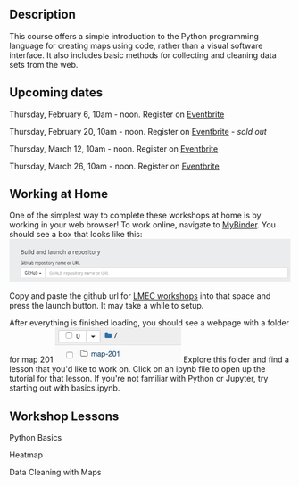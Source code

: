 ## Description 
This course offers a simple introduction to the Python programming language for creating maps using code, rather than a visual software interface. It also includes basic methods for collecting and cleaning data sets from the web. 

## Upcoming dates
Thursday, February 6, 10am - noon. Register on [Eventbrite](https://www.eventbrite.com/e/mapmaking-201-basic-mapmaking-in-python-tickets-91638373843 "Eventrbite") 

Thursday, February 20, 10am - noon. Register on [Eventbrite](https://www.eventbrite.com/e/mapmaking-201-basic-mapmaking-in-python-tickets-88402665753 "Eventrbite")  - *sold out*

Thursday, March 12, 10am - noon. Register on [Eventbrite](https://www.eventbrite.com/e/mapmaking-201-basic-mapmaking-in-python-tickets-91638520281 "Eventrbite")  


Thursday, March 26, 10am - noon. Register on [Eventbrite](https://www.eventbrite.com/e/mapmaking-201-basic-mapmaking-in-python-tickets-88402868359 "Eventrbite")  

## Working at Home
One of the simplest way to complete these workshops at home is by working in your web browser! To work online, navigate to [MyBinder](https://mybinder.org/). You should see a box that looks like this: ![mybinder](media/img/mybinder.png)

Copy and paste the github url for [LMEC workshops](https://github.com/nblmc/workshops) into that space and press the launch button. It may take a while to setup. 

After everything is finished loading, you should see a webpage with a folder for map 201 ![map201mybinder](media/img/map201mybinder.png) Explore this folder and find a lesson that you'd like to work on. Click on an ipynb file to open up the tutorial for that lesson. If you're not familiar with Python or Jupyter, try starting out with basics.ipynb.


## Workshop Lessons

Python Basics

Heatmap

Data Cleaning with Maps